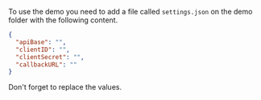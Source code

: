 To use the demo you need to add a file called `settings.json` on the demo folder with the following content.

```json
{
  "apiBase": "",
  "clientID": "",
  "clientSecret": "",
  "callbackURL": ""
}
```

Don't forget to replace the values.

